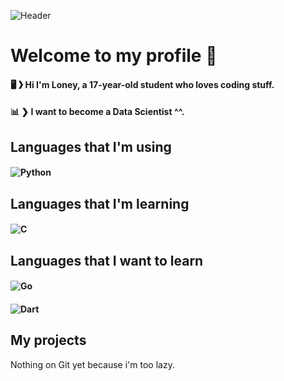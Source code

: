 ![Header](https://i.imgur.com/XjBNKiY.gif)
# Welcome to my profile 👋

#### 🖥 ❯ Hi I'm Loney, a 17-year-old student who loves coding stuff.
#### 📊 ❯ I want to become a Data Scientist ^^.

## Languages that I'm using

#### ![Python](https://img.shields.io/static/v1?label=Language%20→%20Python&message=Intermediate%20level&color=orange&style=for-the-badge&logo=Python)

## Languages that I'm learning

#### ![C](https://img.shields.io/static/v1?label==Language%20→%20C&message=Beginner%20level&color=green&style=for-the-badge&logo=C)

## Languages that I want to learn

#### ![Go](https://img.shields.io/static/v1?label==Language&message=Go&color=f1c40f&style=for-the-badge&logo=Go)
#### ![Dart](https://img.shields.io/static/v1?label==Language&message=Dart&color=2980b9&style=for-the-badge&logo=Dart)


## My projects

Nothing on Git yet because i'm too lazy.
